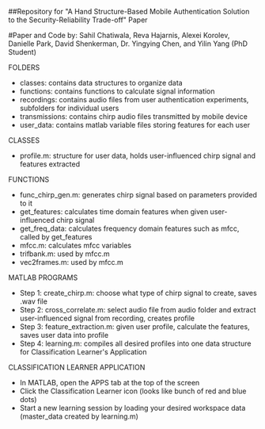 ##Repository for "A Hand Structure-Based Mobile Authentication Solution to the Security-Reliability Trade-off" Paper

#Paper and Code by: Sahil Chatiwala, Reva Hajarnis, Alexei Korolev, Danielle Park, David Shenkerman, Dr. Yingying Chen, and Yilin Yang (PhD Student)

FOLDERS
* classes: contains data structures to organize data
* functions: contains functions to calculate signal information
* recordings: contains audio files from user authentication experiments, subfolders for individual users
* transmissions: contains chirp audio files transmitted by mobile device
* user_data: contains matlab variable files storing features for each user

CLASSES
* profile.m: structure for user data, holds user-influenced chirp signal and features extracted

FUNCTIONS
* func_chirp_gen.m: generates chirp signal based on parameters provided to it
* get_features: calculates time domain features when given user-influenced chirp signal
* get_freq_data: calculates frequency domain features such as mfcc, called by get_features
* mfcc.m: calculates mfcc variables
* trifbank.m: used by mfcc.m
* vec2frames.m: used by mfcc.m

MATLAB PROGRAMS 
* Step 1: create_chirp.m: choose what type of chirp signal to create, saves .wav file
* Step 2: cross_correlate.m: select audio file from audio folder and extract user-influenced signal from recording, creates profile
* Step 3: feature_extraction.m: given user profile, calculate the features, saves user data into profile
* Step 4: learning.m: compiles all desired profiles into one data structure for Classification Learner's Application

CLASSIFICATION LEARNER APPLICATION
* In MATLAB, open the APPS tab at the top of the screen
* Click the Classification Learner icon (looks like bunch of red and blue dots)
* Start a new learning session by loading your desired workspace data (master_data created by learning.m)
